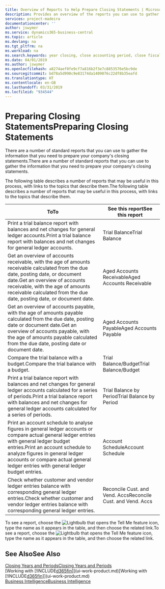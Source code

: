 ```yaml
---
title: Overview of Reports to Help Prepare Closing Statements | Microsoft Docs
description: Provides an overview of the reports you can use to gather information to prepare your company's closing statements when closing the fiscal year.
services: project-madeira
documentationcenter: ''
author: jswymer
ms.service: dynamics365-business-central
ms.topic: article
ms.devlang: na
ms.tgt_pltfrm: na
ms.workload: na
ms.search.keywords: year closing, close accounting period, close fiscal year, aging, creditor payments, vendor payments, assets, liabilities, equity, analysis, reporting, financial report, business intelligence, BI, Power Bi, KPI
ms.date: 04/01/2019
ms.author: jswymer
ms.openlocfilehash: a8274aef0fe9cf7a816b2f3e7c8853576e5bc9de
ms.sourcegitcommit: bd78a5d990c9e83174da1409076c22df8b35eafd
ms.translationtype: HT
ms.contentlocale: en-GB
ms.lasthandoff: 03/31/2019
ms.locfileid: "934544"
---
```

# <a name="preparing-closing-statements"></a><span data-ttu-id="8e7ad-103">Preparing Closing Statements</span><span class="sxs-lookup"><span data-stu-id="8e7ad-103">Preparing Closing Statements</span></span>
<span data-ttu-id="8e7ad-104">There are a number of standard reports that you can use to gather the information that you need to prepare your company's closing statements.</span><span class="sxs-lookup"><span data-stu-id="8e7ad-104">There are a number of standard reports that you can use to gather the information that you need to prepare your company's closing statements.</span></span>

<span data-ttu-id="8e7ad-105">The following table describes a number of reports that may be useful in this process, with links to the topics that describe them.</span><span class="sxs-lookup"><span data-stu-id="8e7ad-105">The following table describes a number of reports that may be useful in this process, with links to the topics that describe them.</span></span>

| <span data-ttu-id="8e7ad-106">To</span><span class="sxs-lookup"><span data-stu-id="8e7ad-106">To</span></span> | <span data-ttu-id="8e7ad-107">See this report</span><span class="sxs-lookup"><span data-stu-id="8e7ad-107">See this report</span></span> |
| --- | --- |
| <span data-ttu-id="8e7ad-108">Print a trial balance report with balances and net changes for general ledger accounts.</span><span class="sxs-lookup"><span data-stu-id="8e7ad-108">Print a trial balance report with balances and net changes for general ledger accounts.</span></span> |<span data-ttu-id="8e7ad-109">Trial Balance</span><span class="sxs-lookup"><span data-stu-id="8e7ad-109">Trial Balance</span></span> |
| <span data-ttu-id="8e7ad-110">Get an overview of accounts receivable, with the age of amounts receivable calculated from the due date, posting date, or document date.</span><span class="sxs-lookup"><span data-stu-id="8e7ad-110">Get an overview of accounts receivable, with the age of amounts receivable calculated from the due date, posting date, or document date.</span></span> |<span data-ttu-id="8e7ad-111">Aged Accounts Receivable</span><span class="sxs-lookup"><span data-stu-id="8e7ad-111">Aged Accounts Receivable</span></span> |
| <span data-ttu-id="8e7ad-112">Get an overview of accounts payable, with the age of amounts payable calculated from the due date, posting date or document date.</span><span class="sxs-lookup"><span data-stu-id="8e7ad-112">Get an overview of accounts payable, with the age of amounts payable calculated from the due date, posting date or document date.</span></span> |<span data-ttu-id="8e7ad-113">Aged Accounts Payable</span><span class="sxs-lookup"><span data-stu-id="8e7ad-113">Aged Accounts Payable</span></span> |
| <span data-ttu-id="8e7ad-114">Compare the trial balance with a budget.</span><span class="sxs-lookup"><span data-stu-id="8e7ad-114">Compare the trial balance with a budget.</span></span> |<span data-ttu-id="8e7ad-115">Trial Balance/Budget</span><span class="sxs-lookup"><span data-stu-id="8e7ad-115">Trial Balance/Budget</span></span> |
| <span data-ttu-id="8e7ad-116">Print a trial balance report with balances and net changes for general ledger accounts calculated for a series of periods.</span><span class="sxs-lookup"><span data-stu-id="8e7ad-116">Print a trial balance report with balances and net changes for general ledger accounts calculated for a series of periods.</span></span> |<span data-ttu-id="8e7ad-117">Trial Balance by Period</span><span class="sxs-lookup"><span data-stu-id="8e7ad-117">Trial Balance by Period</span></span> |
| <span data-ttu-id="8e7ad-118">Print an account schedule to analyse figures in general ledger accounts or compare actual general ledger entries with general ledger budget entries.</span><span class="sxs-lookup"><span data-stu-id="8e7ad-118">Print an account schedule to analyze figures in general ledger accounts or compare actual general ledger entries with general ledger budget entries.</span></span> |<span data-ttu-id="8e7ad-119">Account Schedule</span><span class="sxs-lookup"><span data-stu-id="8e7ad-119">Account Schedule</span></span> |
| <span data-ttu-id="8e7ad-120">Check whether customer and vendor ledger entries balance with corresponding general ledger entries.</span><span class="sxs-lookup"><span data-stu-id="8e7ad-120">Check whether customer and vendor ledger entries balance with corresponding general ledger entries.</span></span> |<span data-ttu-id="8e7ad-121">Reconcile Cust. and Vend. Accs</span><span class="sxs-lookup"><span data-stu-id="8e7ad-121">Reconcile Cust. and Vend. Accs</span></span> |

<span data-ttu-id="8e7ad-122">To see a report, choose the ![Lightbulb that opens the Tell Me feature](media/ui-search/search_small.png "Tell me what you want to do") icon, type the name as it appears in the table, and then choose the related link.</span><span class="sxs-lookup"><span data-stu-id="8e7ad-122">To see a report, choose the ![Lightbulb that opens the Tell Me feature](media/ui-search/search_small.png "Tell me what you want to do") icon, type the name as it appears in the table, and then choose the related link.</span></span>

## <a name="see-also"></a><span data-ttu-id="8e7ad-123">See Also</span><span class="sxs-lookup"><span data-stu-id="8e7ad-123">See Also</span></span>
[<span data-ttu-id="8e7ad-124">Closing Years and Periods</span><span class="sxs-lookup"><span data-stu-id="8e7ad-124">Closing Years and Periods</span></span>](year-close-years-periods.md)  
<span data-ttu-id="8e7ad-125">[Working with [!INCLUDE[d365fin](includes/d365fin_md.md)]](ui-work-product.md)</span><span class="sxs-lookup"><span data-stu-id="8e7ad-125">[Working with [!INCLUDE[d365fin](includes/d365fin_md.md)]](ui-work-product.md)</span></span>  
[<span data-ttu-id="8e7ad-126">Business Intelligence</span><span class="sxs-lookup"><span data-stu-id="8e7ad-126">Business Intelligence</span></span>](bi.md)
